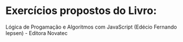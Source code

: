 # Exercícios propostos do Livro:

Lógica de Progamação e Algoritmos com JavaScript
(Edécio Fernando Iepsen) - Editora Novatec
